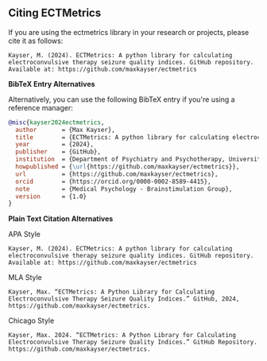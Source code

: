 ## Citing ECTMetrics

If you are using the ectmetrics library in your research or projects, please cite it as follows:

```
Kayser, M. (2024). ECTMetrics: A python library for calculating electroconvulsive therapy seizure quality indices. GitHub repository. Available at: https://github.com/maxkayser/ectmetrics
```


**BibTeX Entry Alternatives**

Alternatively, you can use the following BibTeX entry if you're using a reference manager:

```bibtex
@misc{kayser2024ectmetrics,
  author       = {Max Kayser},
  title        = {ECTMetrics: A python library for calculating electroconvulsive therapy seizure quality indices},
  year         = {2024},
  publisher    = {GitHub},
  institution  = {Department of Psychiatry and Psychotherapy, University Hospital Bonn, Bonn, Germany},
  howpublished = {\url{https://github.com/maxkayser/ectmetrics}},
  url          = {https://github.com/maxkayser/ectmetrics},
  orcid        = {https://orcid.org/0000-0002-8589-4415},
  note         = {Medical Psychology - Brainstimulation Group},
  version      = {1.0}
}
```



**Plain Text Citation Alternatives**

APA Style
```
Kayser, M. (2024). ECTMetrics: A python library for calculating electroconvulsive therapy seizure quality indices. GitHub repository. Available at: https://github.com/maxkayser/ectmetrics
```

MLA Style
```
Kayser, Max. “ECTMetrics: A Python Library for Calculating Electroconvulsive Therapy Seizure Quality Indices.” GitHub, 2024, https://github.com/maxkayser/ectmetrics.
```

Chicago Style
```
Kayser, Max. 2024. “ECTMetrics: A Python Library for Calculating Electroconvulsive Therapy Seizure Quality Indices.” GitHub Repository. https://github.com/maxkayser/ectmetrics.
```
